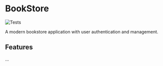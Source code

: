 # BookStore

![Tests](https://github.com/yourusername/BookStore/actions/workflows/test.yml/badge.svg)

A modern bookstore application with user authentication and management.

## Features
...
